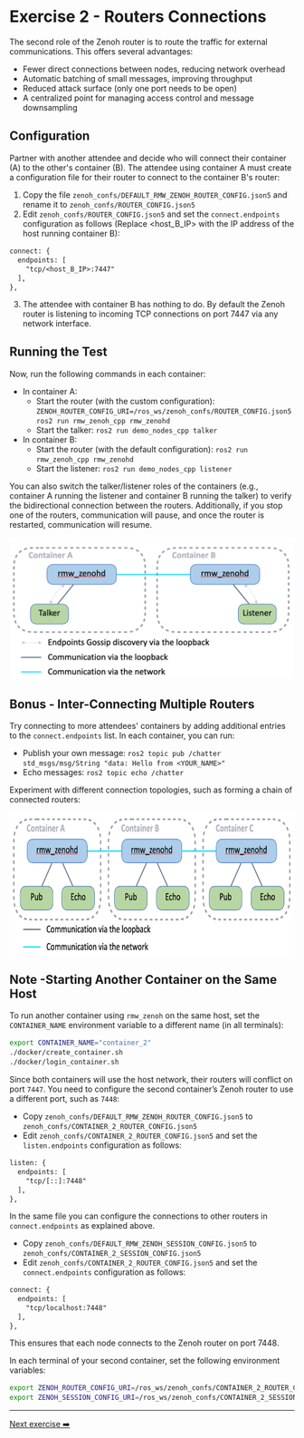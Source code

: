 # Exercise 2 - Routers Connections
The second role of the Zenoh router is to route the traffic for external communications. This offers several advantages:
* Fewer direct connections between nodes, reducing network overhead
* Automatic batching of small messages, improving throughput
* Reduced attack surface (only one port needs to be open)
* A centralized point for managing access control and message downsampling

## Configuration
Partner with another attendee and decide who will connect their container (A) to the other's container (B). The attendee using container A must create a configuration file for their router to connect to the container B's router:
1. Copy the file `zenoh_confs/DEFAULT_RMW_ZENOH_ROUTER_CONFIG.json5` and rename it to `zenoh_confs/ROUTER_CONFIG.json5`
2. Edit `zenoh_confs/ROUTER_CONFIG.json5` and set the `connect.endpoints` configuration as follows (Replace <host_B_IP> with the IP address of the host running container B):
```json5
connect: {
  endpoints: [
    "tcp/<host_B_IP>:7447"
  ],
},
```
3. The attendee with container B has nothing to do. By default the Zenoh router is listening to incoming TCP connections on port 7447 via any network interface.

## Running the Test
Now, run the following commands in each container:
* In container A:
  * Start the router (with the custom configuration): `ZENOH_ROUTER_CONFIG_URI=/ros_ws/zenoh_confs/ROUTER_CONFIG.json5 ros2 run rmw_zenoh_cpp rmw_zenohd`
  * Start the talker: `ros2 run demo_nodes_cpp talker`
* In container B:
  * Start the router (with the default configuration): `ros2 run rmw_zenoh_cpp rmw_zenohd`
  * Start the listener: `ros2 run demo_nodes_cpp listener`

You can also switch the talker/listener roles of the containers (e.g., container A running the listener and container B running the talker) to verify the bidirectional connection between the routers. Additionally, if you stop one of the routers, communication will pause, and once the router is restarted, communication will resume.

<p align="center"><img src="pictures/talker-listener-2-containers.png"  height="250"/></p>

## Bonus - Inter-Connecting Multiple Routers
Try connecting to more attendees' containers by adding additional entries to the `connect.endpoints` list. In each container, you can run:
* Publish your own message: `ros2 topic pub /chatter std_msgs/msg/String "data: Hello from <YOUR_NAME>"`
* Echo messages: `ros2 topic echo /chatter`

Experiment with different connection topologies, such as forming a chain of connected routers:
<p align="center"><img src="pictures/talker-listener-3-containers.png"  height="250"/></p>

## Note -Starting Another Container on the Same Host
To run another container using `rmw_zenoh` on the same host, set the `CONTAINER_NAME` environment variable to a different name (in all terminals):
```bash
export CONTAINER_NAME="container_2"
./docker/create_container.sh
./docker/login_container.sh
```
Since both containers will use the host network, their routers will conflict on port `7447`. You need to configure the second container’s Zenoh router to use a different port, such as `7448`:
* Copy `zenoh_confs/DEFAULT_RMW_ZENOH_ROUTER_CONFIG.json5` to `zenoh_confs/CONTAINER_2_ROUTER_CONFIG.json5`
* Edit `zenoh_confs/CONTAINER_2_ROUTER_CONFIG.json5` and set the `listen.endpoints` configuration as follows:
```json5
listen: {
  endpoints: [
    "tcp/[::]:7448"
  ],
},
```
In the same file you can configure the connections to other routers in `connect.endpoints` as explained above.
* Copy `zenoh_confs/DEFAULT_RMW_ZENOH_SESSION_CONFIG.json5` to `zenoh_confs/CONTAINER_2_SESSION_CONFIG.json5`
* Edit `zenoh_confs/CONTAINER_2_ROUTER_CONFIG.json5` and set the `connect.endpoints` configuration as follows:
```json5
connect: {
  endpoints: [
    "tcp/localhost:7448"
  ],
},
```
This ensures that each node connects to the Zenoh router on port 7448.

In each terminal of your second container, set the following environment variables:
```bash
export ZENOH_ROUTER_CONFIG_URI=/ros_ws/zenoh_confs/CONTAINER_2_ROUTER_CONFIG.json5
export ZENOH_SESSION_CONFIG_URI=/ros_ws/zenoh_confs/CONTAINER_2_SESSION_CONFIG.json5
```

---
[Next exercise ➡️](ex-3.md)